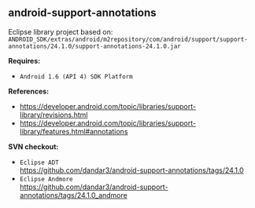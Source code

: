## android-support-annotations

Eclipse library project based on:<br/>
`ANDROID_SDK/extras/android/m2repository/com/android/support/support-annotations/24.1.0/support-annotations-24.1.0.jar`

**Requires:**
- `Android 1.6 (API 4) SDK Platform`

**References:**
- https://developer.android.com/topic/libraries/support-library/revisions.html
- https://developer.android.com/topic/libraries/support-library/features.html#annotations

**SVN checkout:**
- `Eclipse ADT`<br/>
  https://github.com/dandar3/android-support-annotations/tags/24.1.0
- `Eclipse Andmore`<br/>
  https://github.com/dandar3/android-support-annotations/tags/24.1.0_andmore